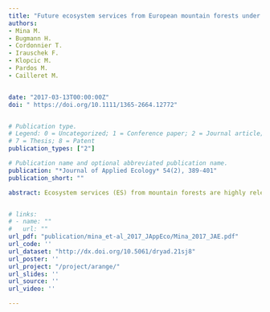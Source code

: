 ```yaml
---
title: "Future ecosystem services from European mountain forests under climate change"
authors:
- Mina M.
- Bugmann H.
- Cordonnier T.
- Irauschek F.
- Klopcic M.
- Pardos M.
- Cailleret M.


date: "2017-03-13T00:00:00Z"
doi: " https://doi.org/10.1111/1365-2664.12772"


# Publication type.
# Legend: 0 = Uncategorized; 1 = Conference paper; 2 = Journal article; 3 = Preprint / Working Paper; 4 = Report; 5 = Book; 6 = Book section;
# 7 = Thesis; 8 = Patent
publication_types: ["2"]

# Publication name and optional abbreviated publication name.
publication: "*Journal of Applied Ecology* 54(2), 389-401"
publication_short: ""

abstract: Ecosystem services (ES) from mountain forests are highly relevant for human societies. ES with a direct economic support function (e.g. timber production), regulatory services (e.g. protection from natural hazards) and cultural services (e.g. recreation) are likely to be affected strongly by a rapidly changing climate. To evaluate whether adverse climate change effects on ES can be counteracted by adapting management, dynamic models and indicator-based assessments are needed. We applied a forest dynamic model in case study areas of four European mountain regions and evaluated the future supply of four ES – timber production, carbon sequestra-tion, biodiversity and protection against natural hazards – using state-of-the-art ES indica-tors. Forest dynamics were simulated under three management scenarios (no management, business-as-usual and alternative management) and five climate change projections for selected representative stand types in each region. We analysed potential trade-offs and syn-ergies between ES and evaluated future changes among regions, forest stands, climate and management scenarios. Impacts of climate change on the provision of multiple ES were found to be highly hetero-geneous and to depend on the region, site and future climate. In the absence of large-scale natural disturbance (not considered), protection services, carbon stock and deadwood abun-dance (proxy for biodiversity) benefitted from no management in all regions. Negative impacts of climate change were evident for the provision of multiple ES but limited to the most severe climate scenarios and low-elevation stands. Synergies and trade-offs between the majority of ES were found to be sensitive to the choice of management strategy and – in some regions – to climate change. Synthesis and applications. Management regimes in European mountain forests should be regionally adapted to stand and site conditions. Although in some cases alternative manage-ment regimes may be more suitable than current management for supporting multiple ecosys-tem services, adaptation options should be evaluated carefully at the local scale due to the highly different magnitude of the impacts of climate change in different regions and along elevation gradients.


# links:
# - name: ""
#   url: ""
url_pdf: "publication/mina_et-al_2017_JAppEco/Mina_2017_JAE.pdf"
url_code: ''
url_dataset: "http://dx.doi.org/10.5061/dryad.21sj8"
url_poster: ''
url_project: "/project/arange/"
url_slides: ''
url_source: ''
url_video: ''

---
```

